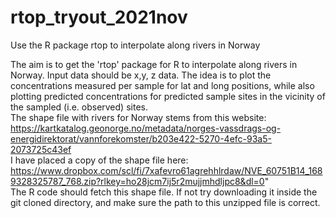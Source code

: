 # rtop_tryout_2021nov  
Use the R package rtop to interpolate along rivers in Norway  

The aim is to get the 'rtop' package for R to interpolate along rivers in Norway. Input data should be x,y, z data. The idea is to plot  the concentrations measured per sample for lat and long positions, while also plotting predicted concentrations for predicted sample sites in the vicinity of the sampled (i.e. observed) sites.  
The shape file with rivers for Norway stems from this website: https://kartkatalog.geonorge.no/metadata/norges-vassdrags-og-energidirektorat/vannforekomster/b203e422-5270-4efc-93a5-2073725c43ef  
I have placed a copy of the shape file here:  
https://www.dropbox.com/scl/fi/7xafevro61agrehhlrdaw/NVE_60751B14_1689328325787_768.zip?rlkey=ho28jcm7ij5r2mujjmhdljpc8&dl=0"  
The R code should fetch this shape file. If not try downloading it inside the git cloned directory, and make sure the path to this unzipped file is correct.  
